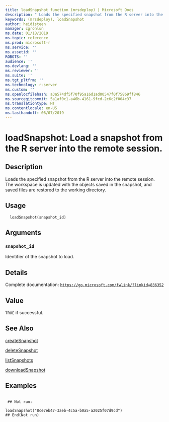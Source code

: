 ```yaml
---
title: loadSnapshot function (mrsdeploy) | Microsoft Docs
description: " Loads the specified snapshot from the R server into the remote session.The workspace is updated with the objects saved in the snapshot, and saved files are restored to the working directory. "
keywords: (mrsdeploy), loadSnapshot
author: heidisteen
manager: cgronlun
ms.date: 01/18/2019
ms.topic: reference
ms.prod: microsoft-r
ms.service: ''
ms.assetid: ''
ROBOTS: ''
audience: ''
ms.devlang: ''
ms.reviewer: ''
ms.suite: ''
ms.tgt_pltfrm: ''
ms.technology: r-server
ms.custom: ''
ms.openlocfilehash: a3a574df5f70f95a16d1ad00547f0f75869ff846
ms.sourcegitcommit: 5a1af0c1-a46b-4161-9fcd-2c6c2f004c37
ms.translationtype: HT
ms.contentlocale: en-US
ms.lasthandoff: 06/07/2019
---
```

 # <a name="loadsnapshot-load-a-snapshot-from-the-r-server-into-the-remote-session"></a>loadSnapshot: Load a snapshot from the R server into the remote session. 
 ## <a name="description"></a>Description

Loads the specified snapshot from the R server into the remote session. The workspace is updated with the objects saved in the snapshot, and saved files are restored to the working directory.


 ## <a name="usage"></a>Usage

```   
  loadSnapshot(snapshot_id)

```

 ## <a name="arguments"></a>Arguments



 ### `snapshot_id`
 Identifier of the snapshot to load. 



 ## <a name="details"></a>Details

Complete documentation: [`https://go.microsoft.com/fwlink/?linkid=836352`](https://go.microsoft.com/fwlink/?linkid=836352)



 ## <a name="value"></a>Value

`TRUE` if successful.

 ## <a name="see-also"></a>See Also

[createSnapshot](createSnapshot.md)

[deleteSnapshot](deleteSnapshot.md)

[listSnapshots](listSnapshots.md)

[downloadSnapshot](downloadSnapshot.md)

 ## <a name="examples"></a>Examples

 ```

  ## Not run:

loadSnapshot("8ce7eb47-3aeb-4c5a-b0a5-a2025f07d9cd")
 ## End(Not run) 
```

